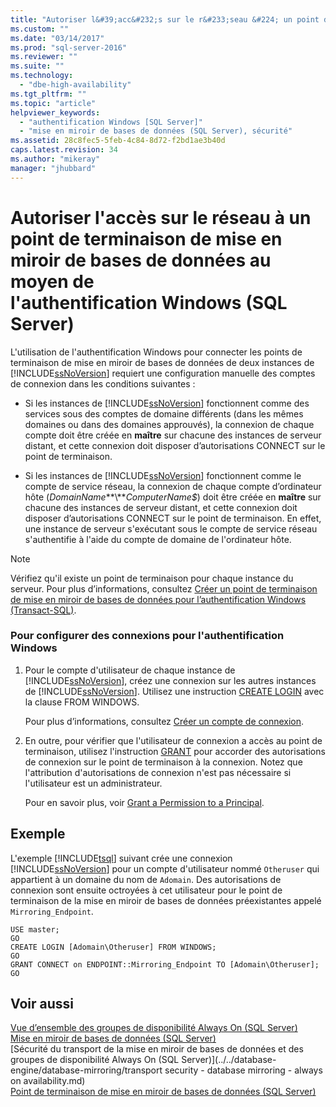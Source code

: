 ```yaml
---
title: "Autoriser l&#39;acc&#232;s sur le r&#233;seau &#224; un point de terminaison de mise en miroir de bases de donn&#233;es au moyen de l&#39;authentification&#160;Windows (SQL Server) | Microsoft Docs"
ms.custom: ""
ms.date: "03/14/2017"
ms.prod: "sql-server-2016"
ms.reviewer: ""
ms.suite: ""
ms.technology: 
  - "dbe-high-availability"
ms.tgt_pltfrm: ""
ms.topic: "article"
helpviewer_keywords: 
  - "authentification Windows [SQL Server]"
  - "mise en miroir de bases de données (SQL Server), sécurité"
ms.assetid: 28c8fec5-5feb-4c84-8d72-f2bd1ae3b40d
caps.latest.revision: 34
ms.author: "mikeray"
manager: "jhubbard"
---
```

# Autoriser l&#39;acc&#232;s sur le r&#233;seau &#224; un point de terminaison de mise en miroir de bases de donn&#233;es au moyen de l&#39;authentification&#160;Windows (SQL Server)
  L'utilisation de l'authentification Windows pour connecter les points de terminaison de mise en miroir de bases de données de deux instances de [!INCLUDE[ssNoVersion](../../includes/ssnoversion-md.md)] requiert une configuration manuelle des comptes de connexion dans les conditions suivantes :  
  
-   Si les instances de [!INCLUDE[ssNoVersion](../../includes/ssnoversion-md.md)] fonctionnent comme des services sous des comptes de domaine différents (dans les mêmes domaines ou dans des domaines approuvés), la connexion de chaque compte doit être créée en **maître** sur chacune des instances de serveur distant, et cette connexion doit disposer d’autorisations CONNECT sur le point de terminaison.  
  
-   Si les instances de [!INCLUDE[ssNoVersion](../../includes/ssnoversion-md.md)] fonctionnent comme le compte de service réseau, la connexion de chaque compte d’ordinateur hôte (*DomainName***\\***ComputerName$*) doit être créée en **maître** sur chacune des instances de serveur distant, et cette connexion doit disposer d’autorisations CONNECT sur le point de terminaison. En effet, une instance de serveur s'exécutant sous le compte de service réseau s'authentifie à l'aide du compte de domaine de l'ordinateur hôte.  
  
> [!NOTE]  
>  Vérifiez qu'il existe un point de terminaison pour chaque instance du serveur. Pour plus d’informations, consultez [Créer un point de terminaison de mise en miroir de bases de données pour l’authentification Windows &#40;Transact-SQL&#41;](../../database-engine/database-mirroring/create-a-database-mirroring-endpoint-for-windows-authentication-transact-sql.md).  
  
### Pour configurer des connexions pour l'authentification Windows  
  
1.  Pour le compte d'utilisateur de chaque instance de [!INCLUDE[ssNoVersion](../../includes/ssnoversion-md.md)], créez une connexion sur les autres instances de [!INCLUDE[ssNoVersion](../../includes/ssnoversion-md.md)]. Utilisez une instruction [CREATE LOGIN](../../t-sql/statements/create-login-transact-sql.md) avec la clause FROM WINDOWS.  
  
     Pour plus d’informations, consultez [Créer un compte de connexion](../../relational-databases/security/authentication-access/create-a-login.md).  
  
2.  En outre, pour vérifier que l'utilisateur de connexion a accès au point de terminaison, utilisez l'instruction [GRANT](../../t-sql/statements/grant-transact-sql.md) pour accorder des autorisations de connexion sur le point de terminaison à la connexion. Notez que l'attribution d'autorisations de connexion n'est pas nécessaire si l'utilisateur est un administrateur.  
  
     Pour en savoir plus, voir [Grant a Permission to a Principal](../../relational-databases/security/authentication-access/grant-a-permission-to-a-principal.md).  
  
## Exemple  
 L'exemple [!INCLUDE[tsql](../../includes/tsql-md.md)] suivant crée une connexion [!INCLUDE[ssNoVersion](../../includes/ssnoversion-md.md)] pour un compte d'utilisateur nommé `Otheruser` qui appartient à un domaine du nom de `Adomain`. Des autorisations de connexion sont ensuite octroyées à cet utilisateur pour le point de terminaison de la mise en miroir de bases de données préexistantes appelé `Mirroring_Endpoint`.  
  
```  
USE master;  
GO  
CREATE LOGIN [Adomain\Otheruser] FROM WINDOWS;  
GO  
GRANT CONNECT on ENDPOINT::Mirroring_Endpoint TO [Adomain\Otheruser];  
GO  
```  
  
## Voir aussi  
 [Vue d’ensemble des groupes de disponibilité Always On &#40;SQL Server&#41;](../../database-engine/availability-groups/windows/overview-of-always-on-availability-groups-sql-server.md)   
 [Mise en miroir de bases de données &#40;SQL Server&#41;](../../database-engine/database-mirroring/database-mirroring-sql-server.md)   
 [Sécurité du transport de la mise en miroir de bases de données et des groupes de disponibilité Always On &#40;SQL Server&#41;](../../database-engine/database-mirroring/transport security - database mirroring - always on availability.md)   
 [Point de terminaison de mise en miroir de bases de données &#40;SQL Server&#41;](../../database-engine/database-mirroring/the-database-mirroring-endpoint-sql-server.md)  
  
  